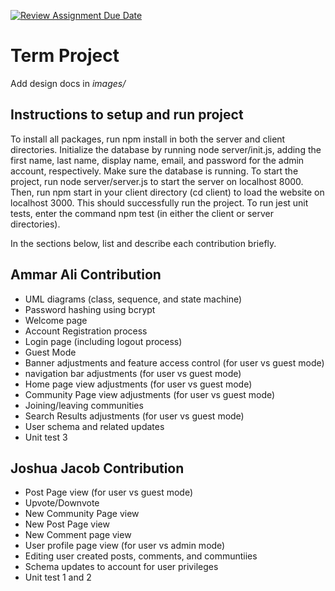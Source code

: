 [![Review Assignment Due Date](https://classroom.github.com/assets/deadline-readme-button-22041afd0340ce965d47ae6ef1cefeee28c7c493a6346c4f15d667ab976d596c.svg)](https://classroom.github.com/a/2tEDYwzN)
# Term Project

Add design docs in *images/*

## Instructions to setup and run project
To install all packages, run npm install in both the server and client directories. 
Initialize the database by running node server/init.js, adding the first name, last name, display name, email, and password for the admin account, respectively. Make sure the database is running. 
To start the project, run node server/server.js to start the server on localhost 8000. 
Then, run npm start in your client directory (cd client) to load the website on localhost 3000. 
This should successfully run the project. 
To run jest unit tests, enter the command npm test (in either the client or server directories). 



In the sections below, list and describe each contribution briefly.

## Ammar Ali Contribution
- UML diagrams (class, sequence, and state machine)
- Password hashing using bcrypt
- Welcome page
- Account Registration process
- Login page (including logout process)
- Guest Mode
- Banner adjustments and feature access control (for user vs guest mode)
- navigation bar adjustments (for user vs guest mode)
- Home page view adjustments (for user vs guest mode)
- Community Page view adjustments (for user vs guest mode)
- Joining/leaving communities
- Search Results adjustments (for user vs guest mode)
- User schema and related updates
- Unit test 3


## Joshua Jacob Contribution
- Post Page view (for user vs guest mode)
- Upvote/Downvote
- New Community Page view 
- New Post Page view
- New Comment page view
- User profile page view (for user vs admin mode)
- Editing user created posts, comments, and communtiies
- Schema updates to account for user privileges
- Unit test 1 and 2
